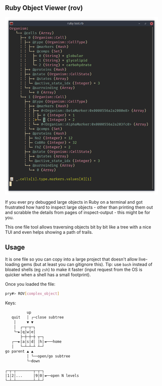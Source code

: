 Ruby Object Viewer (rov)
------------------------

![Example](example.png)

If you ever pry debugged large objects in Ruby on a terminal and got frustrated how hard to inspect large objects - other than printing them out and scrabble the details from pages of inspect-output - this might be for you.

This one file tool allows traversing objects bit by bit like a tree with a nice TUI and even helps showing a path of trails.

## Usage

It is one file so you can copy into a large project that doesn't allow live-loading gems (but at least you can gitignore this).
Tip: use `bash` instead of bloated shells (eg `zsh`) to make it faster (input request from the OS is quicker when a shell has a small footprint).

Once you loaded the file:

```bash
pry#> ROV[complex_object]
```

Keys:

```
          up
   quit   │ ┌─close subtree
    │     ▼ ▼
    │  ┌─┬─┬─┐
    └─►│q│w│e│
       ├─┼─┼─┼ ┬─┐
   ┌──►│a│s│d│ │h│◄───home
   │   └─┴─┴─┴ ┴─┘
go parent ▲ ▲
          │ └──open/go subtree
          └─down

┌─┬─┬────────┬─┬─┐
│1│2│...     │9│0│◄──open N levels
└─┴─┴────────┴─┴─┘
```